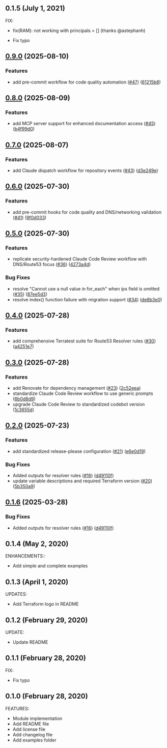 ## 0.1.5 (July 1, 2021)

FIX:

* fix(RAM): not working with principals = [] (thanks @astephanh)

* Fix typo
## [0.9.0](https://github.com/lgallard/terraform-aws-route53-resolver-rules/compare/0.8.0...0.9.0) (2025-08-10)


### Features

* add pre-commit workflow for code quality automation ([#47](https://github.com/lgallard/terraform-aws-route53-resolver-rules/issues/47)) ([61215b8](https://github.com/lgallard/terraform-aws-route53-resolver-rules/commit/61215b852cb5e8202fbe7789b9cdf3aef5c9632e))

## [0.8.0](https://github.com/lgallard/terraform-aws-route53-resolver-rules/compare/0.7.0...0.8.0) (2025-08-09)


### Features

* add MCP server support for enhanced documentation access ([#45](https://github.com/lgallard/terraform-aws-route53-resolver-rules/issues/45)) ([b4f99d0](https://github.com/lgallard/terraform-aws-route53-resolver-rules/commit/b4f99d09d66ba754da6156ecdfa25e0611fd3729))

## [0.7.0](https://github.com/lgallard/terraform-aws-route53-resolver-rules/compare/0.6.0...0.7.0) (2025-08-07)


### Features

* add Claude dispatch workflow for repository events ([#43](https://github.com/lgallard/terraform-aws-route53-resolver-rules/issues/43)) ([d3e249e](https://github.com/lgallard/terraform-aws-route53-resolver-rules/commit/d3e249e15447f7fb818c3e14031f8a6a20f6bf8c))

## [0.6.0](https://github.com/lgallard/terraform-aws-route53-resolver-rules/compare/0.5.0...0.6.0) (2025-07-30)


### Features

* add pre-commit hooks for code quality and DNS/networking validation ([#41](https://github.com/lgallard/terraform-aws-route53-resolver-rules/issues/41)) ([9f0d033](https://github.com/lgallard/terraform-aws-route53-resolver-rules/commit/9f0d0332ccc7bce86a058d9b94d8e324cc769a53))

## [0.5.0](https://github.com/lgallard/terraform-aws-route53-resolver-rules/compare/0.4.0...0.5.0) (2025-07-30)


### Features

* replicate security-hardened Claude Code Review workflow with DNS/Route53 focus ([#36](https://github.com/lgallard/terraform-aws-route53-resolver-rules/issues/36)) ([4273a4d](https://github.com/lgallard/terraform-aws-route53-resolver-rules/commit/4273a4d3b32f43ee2e60f40fe46721db56074961))


### Bug Fixes

* resolve "Cannot use a null value in for_each" when ips field is omitted ([#35](https://github.com/lgallard/terraform-aws-route53-resolver-rules/issues/35)) ([87ee5d3](https://github.com/lgallard/terraform-aws-route53-resolver-rules/commit/87ee5d3ae9e29fea6d32664f4422d31440bb7f9e))
* resolve index() function failure with migration support ([#34](https://github.com/lgallard/terraform-aws-route53-resolver-rules/issues/34)) ([de8b3e0](https://github.com/lgallard/terraform-aws-route53-resolver-rules/commit/de8b3e061f3aceacfcea85afa6dfde175962f940))

## [0.4.0](https://github.com/lgallard/terraform-aws-route53-resolver-rules/compare/0.3.0...0.4.0) (2025-07-28)


### Features

* add comprehensive Terratest suite for Route53 Resolver rules ([#30](https://github.com/lgallard/terraform-aws-route53-resolver-rules/issues/30)) ([a4251e7](https://github.com/lgallard/terraform-aws-route53-resolver-rules/commit/a4251e761566cef36e74cbc1c02ca53a2ffecd58))

## [0.3.0](https://github.com/lgallard/terraform-aws-route53-resolver-rules/compare/0.2.0...0.3.0) (2025-07-28)


### Features

* add Renovate for dependency management ([#23](https://github.com/lgallard/terraform-aws-route53-resolver-rules/issues/23)) ([2c52eea](https://github.com/lgallard/terraform-aws-route53-resolver-rules/commit/2c52eead47e5f4b3a4cf0a65329066a21257ebd9))
* standardize Claude Code Review workflow to use generic prompts ([6b0d8d9](https://github.com/lgallard/terraform-aws-route53-resolver-rules/commit/6b0d8d92a50a3131aaf7f53d73e6bb792fa82c94))
* upgrade Claude Code Review to standardized codebot version ([1c3655d](https://github.com/lgallard/terraform-aws-route53-resolver-rules/commit/1c3655d7f39f83efc9a2a43837a04a112f46743a))

## [0.2.0](https://github.com/lgallard/terraform-aws-route53-resolver-rules/compare/0.1.5...0.2.0) (2025-07-23)


### Features

* add standardized release-please configuration ([#21](https://github.com/lgallard/terraform-aws-route53-resolver-rules/issues/21)) ([e6e0d19](https://github.com/lgallard/terraform-aws-route53-resolver-rules/commit/e6e0d192e585eade71578d738f9da965084d8474))


### Bug Fixes

* Added outputs for resolver rules ([#16](https://github.com/lgallard/terraform-aws-route53-resolver-rules/issues/16)) ([d49110f](https://github.com/lgallard/terraform-aws-route53-resolver-rules/commit/d49110f24645ddf2a4f0042bbc651d34f43b6fde))
* update variable descriptions and required Terraform version ([#20](https://github.com/lgallard/terraform-aws-route53-resolver-rules/issues/20)) ([5b350a9](https://github.com/lgallard/terraform-aws-route53-resolver-rules/commit/5b350a947a4adab39ba9c9cf753a714dbc1f86f0))

## [0.1.6](https://github.com/lgallard/terraform-aws-route53-resolver-rules/compare/0.1.5...0.1.6) (2025-03-28)


### Bug Fixes

* Added outputs for resolver rules ([#16](https://github.com/lgallard/terraform-aws-route53-resolver-rules/issues/16)) ([d49110f](https://github.com/lgallard/terraform-aws-route53-resolver-rules/commit/d49110f24645ddf2a4f0042bbc651d34f43b6fde))

## 0.1.4 (May 2, 2020)

ENHANCEMENTS::

* Add simple and complete examples

## 0.1.3 (April 1, 2020)

UPDATES:

* Add Terraform logo in README

## 0.1.2 (February 29, 2020)

UPDATE:

* Update README

## 0.1.1 (February 28, 2020)

FIX:

* Fix typo
  
## 0.1.0 (February 28, 2020)

FEATURES:

* Module implementation
* Add README file
* Add license file
* Add changelog file
* Add examples folder
